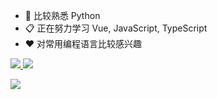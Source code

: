 - 🔭 比较熟悉 Python
- 📋 正在努力学习 Vue, JavaScript, TypeScript
- ❤️ 对常用编程语言比较感兴趣

<a align="center" href="https://github.com/CoolPlayLin">
<img src="https://gh.api-go.asia/https://raw.githubusercontent.com/CoolPlayLin/CoolPlayLin/master/metrics.classic.svg"></img>
<img src="https://gh.api-fast.eu.org/api?username=CoolPlayLin&count_private=true&show_icons=true"></img>
</a>


[![](https://gh.api-go.asia/https://raw.githubusercontent.com/CoolPlayLin/CoolPlayLin/master/assets/photo-1.png)](https://github.com/CoolPlayLin)
